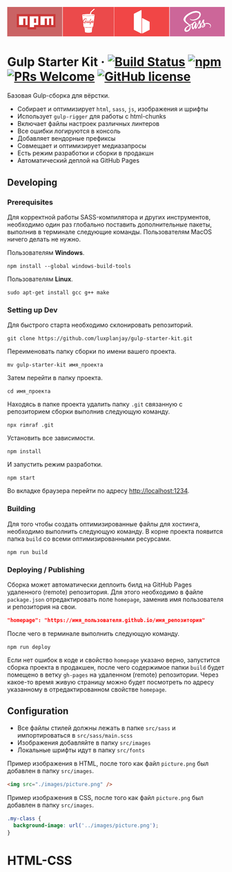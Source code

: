 ![Banner](./banner.png)

# Gulp Starter Kit &middot; [![Build Status](https://img.shields.io/travis/npm/npm/latest.svg?style=flat-square)](https://travis-ci.org/npm/npm) [![npm](https://img.shields.io/npm/v/npm.svg?style=flat-square)](https://www.npmjs.com/package/npm) [![PRs Welcome](https://img.shields.io/badge/PRs-welcome-brightgreen.svg?style=flat-square)](http://makeapullrequest.com) [![GitHub license](https://img.shields.io/badge/license-MIT-blue.svg?style=flat-square)](https://github.com/your/your-project/blob/master/LICENSE)

Базовая Gulp-сборка для вёрстки.

- Собирает и оптимизирует `html`, `sass`, `js`, изображения и шрифты
- Использует `gulp-rigger` для работы с html-chunks
- Включает файлы настроек различных линтеров
- Все ошибки логируются в консоль
- Добавляет вендорные префиксы
- Совмещает и оптимизирует медиазапросы
- Есть режим разработки и сборки в продакшн
- Автоматический деплой на GitHub Pages

## Developing

### Prerequisites

Для корректной работы SASS-компилятора и других инструментов, необходимо один
раз глобально поставить дополнительные пакеты, выполнив в терминале следующие
команды. Пользователям MacOS ничего делать не нужно.

Пользователям **Windows**.

```shell
npm install --global windows-build-tools
```

Пользователям **Linux**.

```shell
sudo apt-get install gcc g++ make
```

### Setting up Dev

Для быстрого старта необходимо склонировать репозиторий.

```shell
git clone https://github.com/luxplanjay/gulp-starter-kit.git
```

Переименовать папку сборки по имени вашего проекта.

```shell
mv gulp-starter-kit имя_проекта
```

Затем перейти в папку проекта.

```shell
cd имя_проекта
```

Находясь в папке проекта удалить папку `.git` связанную с репозиторием сборки
выполнив следующую команду.

```shell
npx rimraf .git
```

Установить все зависимости.

```shell
npm install
```

И запустить режим разработки.

```shell
npm start
```

Во вкладке браузера перейти по адресу
[http://localhost:1234](http://localhost:1234).

### Building

Для того чтобы создать оптимизированные файлы для хостинга, необходимо выполнить
следующую команду. В корне проекта появится папка `build` со всеми
оптимизированными ресурсами.

```shell
npm run build
```

### Deploying / Publishing

Сборка может автоматически деплоить билд на GitHub Pages удаленного (remote)
репозитория. Для этого необходимо в файле `package.json` отредактировать поле
`homepage`, заменив имя пользователя и репозитория на свои.

```json
"homepage": "https://имя_пользователя.github.io/имя_репозитория"
```

После чего в терминале выполнить следующую команду.

```shell
npm run deploy
```

Если нет ошибок в коде и свойство `homepage` указано верно, запустится сборка
проекта в продакшен, после чего содержимое папки `build` будет помещено в ветку
`gh-pages` на удаленном (remote) репозитории. Через какое-то время живую
страницу можно будет посмотреть по адресу указанному в отредактированном
свойстве `homepage`.

## Configuration

- Все файлы стилей должны лежать в папке `src/sass` и импортироваться в
  `src/sass/main.scss`
- Изображения добавляйте в папку `src/images`
- Локальные шрифты идут в папку `src/fonts`

Пример изображения в HTML, после того как файл `picture.png` был добавлен в
папку `src/images`.

```html
<img src="./images/picture.png" />
```

Пример изображения в CSS, после того как файл `picture.png` был добавлен в папку
`src/images`.

```css
.my-class {
  background-image: url('../images/picture.png');
}
```
# HTML-CSS
